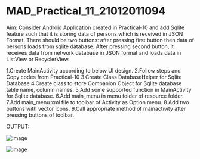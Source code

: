 # MAD_Practical_11_21012011094

Aim: Consider Android Application created in Practical-10 and add Sqlite feature such that it is storing data of persons which is received in JSON Format. There should be two buttons: after pressing first button then data of persons loads from sqlite database. After pressing second button, it receives data from network database in JSON format and loads data in ListView or RecyclerView.

1.Create MainActivity according to below UI design. 
2.Follow steps and Copy codes from Practical-10 
3.Create Class DatabaseHelper for Sqlite Database 
4.Create class to store Companion Object for Sqlite database table name, column names. 
5.Add some supported function in MainActivity for Sqlite database. 
6.Add main_menu in menu folder of resource folder. 
7.Add main_menu.xml file to toolbar of Activity as Option menu. 
8.Add two buttons with vector icons. 
9.Call appropriate method of mainactivity after pressing buttons of toolbar.

OUTPUT:

![image](https://github.com/Nisarg512/MAD_Practical_11_21012011094/assets/139303998/ea0d1f3b-f47b-477e-b05f-dffe715db239)

![image](https://github.com/Nisarg512/MAD_Practical_11_21012011094/assets/139303998/2a3f0c21-133b-426b-8699-bf99359c3a99)
